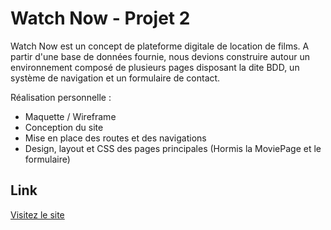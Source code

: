 # Watch Now - Projet 2

Watch Now est un concept de plateforme digitale de location de films.
A partir d'une base de données fournie, nous devions construire autour un environnement composé de plusieurs pages disposant la dite BDD, un système de navigation et un formulaire de contact.

Réalisation personnelle :
- Maquette / Wireframe
- Conception du site
- Mise en place des routes et des navigations
- Design, layout et CSS des pages principales (Hormis la MoviePage et le formulaire)


## Link
[Visitez le site](https://watch-now.remote-fr-3.wilders.dev)
